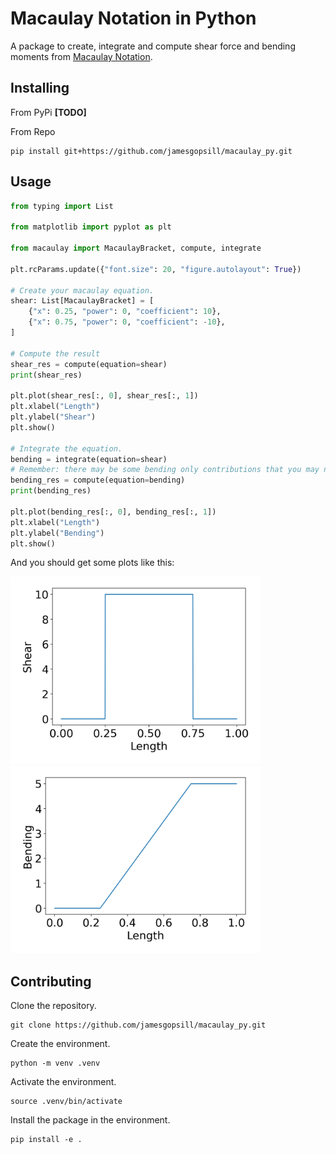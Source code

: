 # Macaulay Notation in Python

A package to create, integrate and compute shear force and bending moments from [Macaulay Notation](https://en.wikipedia.org/wiki/Macaulay_brackets).

## Installing

From PyPi **[TODO]**

From Repo

```
pip install git+https://github.com/jamesgopsill/macaulay_py.git
```

## Usage

```python
from typing import List

from matplotlib import pyplot as plt

from macaulay import MacaulayBracket, compute, integrate

plt.rcParams.update({"font.size": 20, "figure.autolayout": True})

# Create your macaulay equation.
shear: List[MacaulayBracket] = [
    {"x": 0.25, "power": 0, "coefficient": 10},
    {"x": 0.75, "power": 0, "coefficient": -10},
]

# Compute the result
shear_res = compute(equation=shear)
print(shear_res)

plt.plot(shear_res[:, 0], shear_res[:, 1])
plt.xlabel("Length")
plt.ylabel("Shear")
plt.show()

# Integrate the equation.
bending = integrate(equation=shear)
# Remember: there may be some bending only contributions that you may need to add.
bending_res = compute(equation=bending)
print(bending_res)

plt.plot(bending_res[:, 0], bending_res[:, 1])
plt.xlabel("Length")
plt.ylabel("Bending")
plt.show()
```

And you should get some plots like this:

<img src="figures/shear.png" alt="drawing" style="width:400px;"/>
<img src="figures/bending.png" alt="drawing" style="width:400px;"/>

## Contributing

Clone the repository.

```
git clone https://github.com/jamesgopsill/macaulay_py.git
```

Create the environment.

```
python -m venv .venv
```

Activate the environment.

```
source .venv/bin/activate
```

Install the package in the environment.

```
pip install -e .
```
